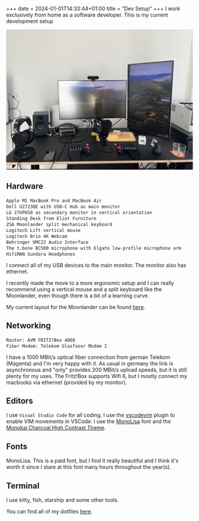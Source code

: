 +++ 
date = 2024-01-01T14:33:44+01:00
title = "Dev Setup"
+++
I work exclusively from home as a software developer. This is my current development setup

![A picture of my desk and all the hardware](images/desk.jpeg)
## Hardware

    Apple M1 MacBook Pro and MacBook Air
    Dell U2723QE with USB-C Hub as main monitor
    LG 27UP650 as secondary monitor in vertical orientation
    Standing Desk from Eliot Furniture
    ZSA Moonlander split mechanical keyboard
    Logitech Lift vertical mouse
    Logitech Brio 4K Webcam
    Behringer UMC22 Audio Interface
    The t.bone BC500 microphone with Elgato low-profile microphone arm
    HifiMAN Sundara Headphones

I connect all of my USB devices to the main monitor. The monitor also has ethernet.

I recently made the move to a more ergonomic setup and I can really recommend using a vertical mouse and a split keyboard like the Moonlander, even though there is a bit of a learning curve.

My current layout for the Moonlander can be found [here](https://configure.zsa.io/moonlander/layouts/erlAE/BJRyD/0).

## Networking

    Router: AVM FRITZ!Box 4060
    Fiber Modem: Telekom Glasfaser Modem 2

I have a 1000 MBit/s optical fiber connection from german Telekom (Magenta) and I'm very happy with it. As usual in germany the link is asynchronous and "only" provides 200 MBit/s upload speeds, but it is still plenty for my uses.
The Fritz!Box supports Wifi 6, but I mostly connect my macbooks via ethernet (provided by my monitor).

## Editors

I use `Visual Studio Code` for all coding. I use the [vscodevim](https://github.com/VSCodeVim/Vim) plugin to enable VIM movements in VSCode. I use the [MonoLisa](https://www.monolisa.dev/) font and the [Monokai Charcoal High Contrast Theme](https://github.com/74th/vscode-monokaicharcoal).

## Fonts

MonoLisa. This is a paid font, but I find it really beautiful and I think it's worth it since I stare at this font many hours throughout the year(s).

## Terminal

I use kitty, fish, starship and some other tools.

You can find all of my dotfiles [here](https://github.com/pdstuber/dotfiles).